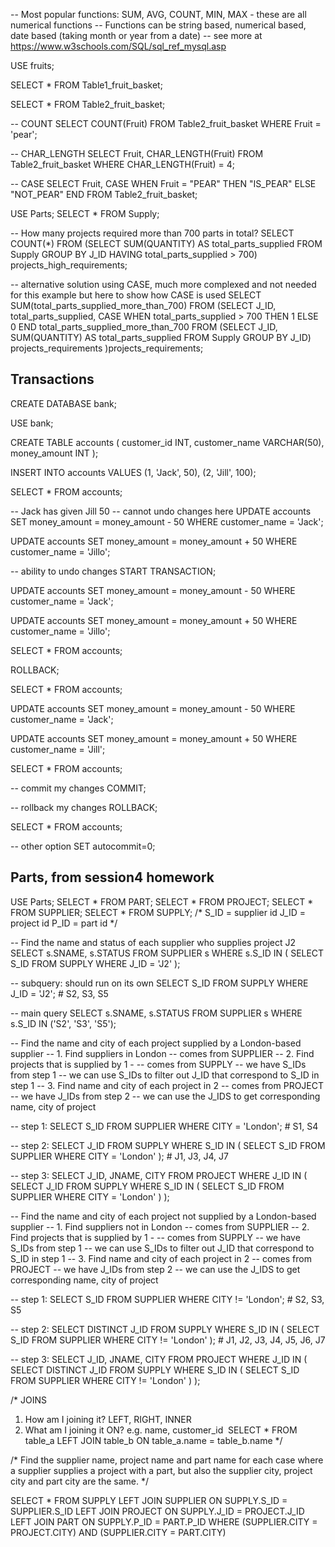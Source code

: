 -- Most popular functions: SUM, AVG, COUNT, MIN, MAX - these are all numerical functions
-- Functions can be string based, numerical based, date based (taking month or year from a date)
-- see more at https://www.w3schools.com/SQL/sql_ref_mysql.asp

USE fruits;

SELECT * 
FROM Table1_fruit_basket;


SELECT * 
FROM Table2_fruit_basket;

-- COUNT
SELECT COUNT(Fruit)
FROM Table2_fruit_basket
WHERE Fruit = 'pear';

-- CHAR_LENGTH
SELECT Fruit, CHAR_LENGTH(Fruit)
FROM Table2_fruit_basket
WHERE CHAR_LENGTH(Fruit) = 4;

-- CASE
SELECT Fruit,
	CASE
		WHEN Fruit = "PEAR" THEN "IS_PEAR"
        ELSE "NOT_PEAR"
	END
FROM Table2_fruit_basket;

USE Parts;
SELECT *
FROM Supply;

-- How many projects required more than 700 parts in total?
SELECT COUNT(*)
FROM
(SELECT SUM(QUANTITY) AS total_parts_supplied
FROM Supply
GROUP BY J_ID
HAVING total_parts_supplied > 700) projects_high_requirements;


-- alternative solution using CASE, much more complexed and not needed for this example but here to show how CASE is used
SELECT SUM(total_parts_supplied_more_than_700)
FROM
(SELECT J_ID, total_parts_supplied,
	CASE 
		WHEN total_parts_supplied > 700 THEN 1
        ELSE 0
	END total_parts_supplied_more_than_700
FROM
(SELECT J_ID, SUM(QUANTITY) AS total_parts_supplied
FROM Supply
GROUP BY J_ID) projects_requirements
)projects_requirements;

## Transactions
CREATE DATABASE bank;

USE bank;

CREATE TABLE accounts (
	customer_id INT,
	customer_name VARCHAR(50),
    money_amount INT
);

INSERT INTO accounts
VALUES 
(1, 'Jack', 50),
(2, 'Jill', 100);

SELECT *
FROM accounts;

-- Jack has given Jill 50 
-- cannot undo changes here 
UPDATE accounts
SET money_amount = money_amount - 50
WHERE customer_name = 'Jack';

UPDATE accounts
SET money_amount = money_amount + 50
WHERE customer_name = 'Jillo';

-- ability to undo changes
START TRANSACTION;

UPDATE accounts
SET money_amount = money_amount - 50
WHERE customer_name = 'Jack';

UPDATE accounts
SET money_amount = money_amount + 50
WHERE customer_name = 'Jillo';

SELECT *
FROM accounts;

ROLLBACK;

SELECT *
FROM accounts;

UPDATE accounts
SET money_amount = money_amount - 50
WHERE customer_name = 'Jack';

UPDATE accounts
SET money_amount = money_amount + 50
WHERE customer_name = 'Jill';

SELECT *
FROM accounts;

-- commit my changes
COMMIT;

-- rollback my changes
ROLLBACK;

SELECT *
FROM accounts;

-- other option
SET autocommit=0; 

## Parts, from session4 homework
USE Parts;
SELECT * FROM PART;
SELECT * FROM PROJECT;
SELECT * FROM SUPPLIER;
SELECT * FROM SUPPLY;
/*
S_ID = supplier id
J_ID = project id
P_ID = part id
*/

-- Find the name and status of each supplier who supplies project J2
SELECT s.SNAME, s.STATUS
FROM SUPPLIER s
WHERE s.S_ID IN
(
	SELECT S_ID
	FROM SUPPLY
	WHERE J_ID = 'J2'
);

-- subquery: should run on its own
SELECT S_ID
FROM SUPPLY
WHERE J_ID = 'J2'; # S2, S3, S5

-- main query 
SELECT s.SNAME, s.STATUS
FROM SUPPLIER s
WHERE s.S_ID IN ('S2', 'S3', 'S5');

-- Find the name and city of each project supplied by a London-based supplier
-- 1. Find suppliers in London 
		-- comes from SUPPLIER
-- 2. Find projects that is supplied by 1 -
		-- comes from SUPPLY 
        -- we have S_IDs from step 1
        -- we can use S_IDs to filter out J_ID that correspond to S_ID in step 1
-- 3. Find name and city of each project in 2 
		-- comes from PROJECT 
        -- we have J_IDs from step 2 
        -- we can use the J_IDS to get corresponding name, city of project

-- step 1:
SELECT S_ID
FROM SUPPLIER
WHERE CITY = 'London'; # S1, S4

-- step 2:
SELECT J_ID
FROM SUPPLY
WHERE S_ID IN (
	SELECT S_ID
	FROM SUPPLIER
	WHERE CITY = 'London'
); # J1, J3, J4, J7

-- step 3:
SELECT J_ID, JNAME, CITY
FROM PROJECT
WHERE J_ID IN 
(
SELECT J_ID
FROM SUPPLY
WHERE S_ID IN (
	SELECT S_ID
	FROM SUPPLIER
	WHERE CITY = 'London'
)
);

-- Find the name and city of each project not supplied by a London-based supplier
-- 1. Find suppliers not in London 
		-- comes from SUPPLIER
-- 2. Find projects that is supplied by 1 -
		-- comes from SUPPLY 
        -- we have S_IDs from step 1
        -- we can use S_IDs to filter out J_ID that correspond to S_ID in step 1
-- 3. Find name and city of each project in 2 
		-- comes from PROJECT 
        -- we have J_IDs from step 2 
        -- we can use the J_IDS to get corresponding name, city of project

-- step 1:
SELECT S_ID
FROM SUPPLIER
WHERE CITY != 'London'; # S2, S3, S5

-- step 2:
SELECT DISTINCT J_ID
FROM SUPPLY
WHERE S_ID IN (
	SELECT S_ID
	FROM SUPPLIER
	WHERE CITY != 'London'
); # J1, J2, J3, J4, J5, J6, J7

-- step 3:
SELECT J_ID, JNAME, CITY
FROM PROJECT
WHERE J_ID IN 
(
SELECT DISTINCT J_ID
FROM SUPPLY
WHERE S_ID IN (
	SELECT S_ID
	FROM SUPPLIER
	WHERE CITY != 'London'
)
);

/*
JOINS
1. How am I joining it? LEFT, RIGHT, INNER
2. What am I joining it ON? e.g. name, customer_id 
​
SELECT *
FROM table_a
LEFT JOIN table_b
ON table_a.name = table_b.name
*/

/*
Find the supplier name, project name and part name for each case where a 
supplier supplies a project with a part, but also the 
supplier city, project city and part city are the same.
*/

SELECT *
FROM SUPPLY
LEFT JOIN SUPPLIER
ON SUPPLY.S_ID = SUPPLIER.S_ID
LEFT JOIN PROJECT
ON SUPPLY.J_ID = PROJECT.J_ID
LEFT JOIN PART
ON SUPPLY.P_ID = PART.P_ID
WHERE (SUPPLIER.CITY = PROJECT.CITY) AND (SUPPLIER.CITY = PART.CITY)
